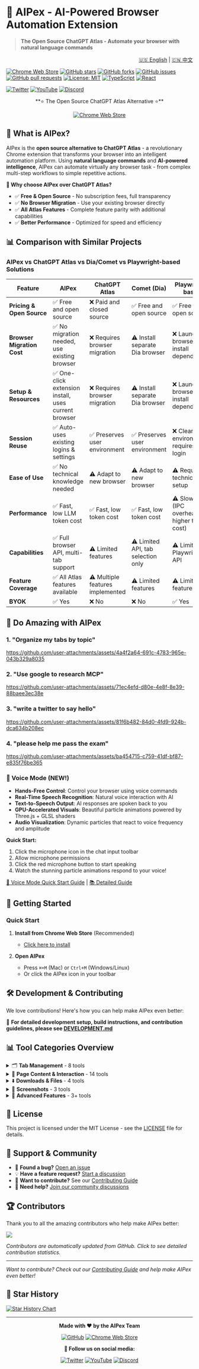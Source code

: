 # 🤖 AIPex - AI-Powered Browser Automation Extension

> **The Open Source ChatGPT Atlas - Automate your browser with natural language commands**

<div align="right">
  <a href="README.md">🇺🇸 English</a> | <a href="README.zh-CN.md">🇨🇳 中文</a>
</div>

[![Chrome Web Store](https://img.shields.io/badge/Chrome%20Web%20Store-Available-brightgreen)](https://chromewebstore.google.com/detail/aipex-%E2%80%94%E2%80%94-tab-history-mana/iglkpadagfelcpmiidndgjgafpdifnke?hl=zh-CN&utm_source=ext_sidebar)
[![GitHub stars](https://img.shields.io/github/stars/buttercannfly/AIPex?style=social)](https://github.com/buttercannfly/AIPex)
[![GitHub forks](https://img.shields.io/github/forks/buttercannfly/AIPex?style=social)](https://github.com/buttercannfly/AIPex)
[![GitHub issues](https://img.shields.io/badge/GitHub-Issues-red)](https://github.com/buttercannfly/AIPex/issues)
[![GitHub pull requests](https://img.shields.io/badge/GitHub-Pull%20Requests-blue)](https://github.com/buttercannfly/AIPex/pulls)
[![License: MIT](https://img.shields.io/badge/License-MIT-yellow.svg)](https://opensource.org/licenses/MIT)
[![TypeScript](https://img.shields.io/badge/TypeScript-007ACC?logo=typescript&logoColor=white)](https://www.typescriptlang.org/)
[![React](https://img.shields.io/badge/React-20232A?logo=react&logoColor=61DAFB)](https://reactjs.org/)

[![Twitter](https://img.shields.io/badge/Twitter-1DA1F2?logo=twitter&logoColor=white)](https://x.com/weikangzhang3)
[![YouTube](https://img.shields.io/badge/YouTube-FF0000?logo=youtube&logoColor=white)](https://www.youtube.com/@aipex-chrome-extension)
[![Discord](https://img.shields.io/badge/Discord-7289DA?logo=discord&logoColor=white)](https://discord.gg/k3aSZS7m)

<div align="center">
  **⭐ The Open Source ChatGPT Atlas Alternative ⭐**
  
  [![Chrome Web Store](https://img.shields.io/badge/Install%20on%20Chrome%20Web%20Store-blue?logo=google-chrome&logoColor=white)](https://chromewebstore.google.com/detail/aipex-%E2%80%94%E2%80%94-tab-history-mana/iglkpadagfelcpmiidndgjgafpdifnke?hl=zh-CN&utm_source=ext_sidebar)
</div>

## 🤖 What is AIPex?

AIPex is the **open source alternative to ChatGPT Atlas** - a revolutionary Chrome extension that transforms your browser into an intelligent automation platform. Using **natural language commands** and **AI-powered intelligence**, AIPex can automate virtually any browser task - from complex multi-step workflows to simple repetitive actions.

**🎯 Why choose AIPex over ChatGPT Atlas?**
- ✅ **Free & Open Source** - No subscription fees, full transparency
- ✅ **No Browser Migration** - Use your existing browser directly
- ✅ **All Atlas Features** - Complete feature parity with additional capabilities
- ✅ **Better Performance** - Optimized for speed and efficiency

## 📊 Comparison with Similar Projects

### AIPex vs ChatGPT Atlas vs Dia/Comet vs Playwright-based Solutions

| Feature | AIPex | ChatGPT Atlas | Comet (Dia) | Playwright-based |
|---------|-------|---------------|-------------|------------------|
| **Pricing & Open Source** | ✅ Free and open source | ❌ Paid and closed source | ✅ Free and open source | ✅ Free and open source |
| **Browser Migration Cost** | ✅ No migration needed, use existing browser | ❌ Requires browser migration | ⚠️ Install separate Dia browser | ❌ Launch browser + install dependencies |
| **Setup & Resources** | ✅ One-click extension install, uses current browser | ❌ Requires browser migration | ⚠️ Install separate Dia browser | ❌ Launch browser + install dependencies |
| **Session Reuse** | ✅ Auto-uses existing logins & settings | ✅ Preserves user environment | ✅ Preserves user environment | ❌ Clean environment, requires re-login |
| **Ease of Use** | ✅ No technical knowledge needed | ⚠️ Adapt to new browser | ⚠️ Adapt to new browser | ⚠️ Requires technical setup |
| **Performance** | ✅ Fast, low LLM token cost | ✅ Fast, low token cost | ✅ Fast, low token cost | ⚠️ Slower (IPC overhead, higher token cost) |
| **Capabilities** | ✅ Full browser API, multi-tab support | ⚠️ Limited features | ⚠️ Limited API, tab selection only | ⚠️ Limited to Playwright API |
| **Feature Coverage** | ✅ All Atlas features available | ⚠️ Multiple features implemented | ⚠️ Limited features | ⚠️ Limited features |
| **BYOK** | ✅ Yes | ❌ No | ❌ No | ✅ Yes |

## 🚀 Do Amazing with AIPex

### 1. "Organize my tabs by topic"

https://github.com/user-attachments/assets/4a4f2a64-691c-4783-965e-043b329a8035

### 2. "Use google to research MCP"

https://github.com/user-attachments/assets/71ec4efd-d80e-4e8f-8e39-88baee3ec38e

### 3. "write a twitter to say hello"

https://github.com/user-attachments/assets/81f6b482-84d0-4fd9-924b-dca634b208ec

### 4. "please help me pass the exam"

https://github.com/user-attachments/assets/ba454715-c759-41df-bf87-e835f76be365

### 🎤 Voice Mode (NEW!)
- **Hands-Free Control**: Control your browser using voice commands
- **Real-Time Speech Recognition**: Natural voice interaction with AI
- **Text-to-Speech Output**: AI responses are spoken back to you
- **GPU-Accelerated Visuals**: Beautiful particle animations powered by Three.js + GLSL shaders
- **Audio Visualization**: Dynamic particles that react to voice frequency and amplitude

**Quick Start:**
1. Click the microphone icon in the chat input toolbar
2. Allow microphone permissions
3. Click the red microphone button to start speaking
4. Watch the stunning particle animations respond to your voice!

[📖 Voice Mode Quick Start Guide](VOICE_MODE_QUICKSTART.md) | [📚 Detailed Guide](VOICE_MODE_GUIDE.md)

## 🚀 Getting Started

### Quick Start
1. **Install from Chrome Web Store** (Recommended)
   - [Click here to install](https://chromewebstore.google.com/detail/aipex-%E2%80%94%E2%80%94-tab-history-mana/iglkpadagfelcpmiidndgjgafpdifnke?hl=zh-CN&utm_source=ext_sidebar)

2. **Open AIPex**
   - Press `⌘+M` (Mac) or `Ctrl+M` (Windows/Linux)
   - Or click the AIPex icon in your toolbar

## 🛠️ Development & Contributing

We love contributions! Here's how you can help make AIPex even better:

📖 **For detailed development setup, build instructions, and contribution guidelines, please see [DEVELOPMENT.md](DEVELOPMENT.md)**


## 📊 Tool Categories Overview

<details>
<summary>🗂️ <strong>Tab Management</strong> - 8 tools</summary>

Complete tab control and navigation:
- `get_all_tabs` - Get all open tabs across all windows
- `get_current_tab` - Get information about the currently active tab  
- `switch_to_tab` - Switch to a specific tab by ID
- `create_new_tab` - Create a new tab with the specified URL
- `get_tab_info` - Get detailed information about a specific tab
- `duplicate_tab` - Duplicate an existing tab
- `close_tab` - Close a specific tab
- `get_current_tab_content` - Get the visible text content of the current tab

</details>

<details>
<summary>📄 <strong>Page Content & Interaction</strong> - 14 tools</summary>

Content extraction, analysis, and page interaction:
- `get_page_metadata` - Get page metadata including title, description, keywords
- `extract_page_text` - Extract text content with word count and reading time
- `get_page_links` - Get all links from the current page
- `search_page_text` - Search for text on the current page
- `get_interactive_elements` - Get all interactive elements (links, buttons, inputs) with optimized performance
- `click_element` - Click an element using CSS selector
- `summarize_page` - Summarize page content with key points
- `fill_input` - Fill an input field with text
- `clear_input` - Clear the content of an input field
- `get_input_value` - Get the current value of an input field
- `submit_form` - Submit a form using CSS selector
- `get_form_elements` - Get all form elements and input fields
- `scroll_to_element` - Scroll to a DOM element and center it
- `highlight_element` - Permanently highlight DOM elements
- `highlight_text_inline` - Highlight specific words or phrases within text

</details>

<details>
<summary>⬇️ <strong>Downloads & Files</strong> - 4 tools</summary>

Download control and file management:
- `download_text_as_markdown` - Download text content as markdown file
- `download_image` - Download an image from base64 data
- `download_chat_images` - Download multiple images from chat messages
- `download_current_chat_images` - Download all images from current AI chat

</details>

<details>
<summary>📸 <strong>Screenshots</strong> - 3 tools</summary>

Visual capture and screenshot management:
- `capture_screenshot` - Capture screenshot of current visible tab
- `capture_tab_screenshot` - Capture screenshot of a specific tab by ID
- `capture_screenshot_to_clipboard` - Capture screenshot and save to clipboard

</details>

<details>
<summary>🔧 <strong>Advanced Features</strong> - 3+ tools</summary>

Advanced browser automation and utilities:
- Additional specialized tools for enhanced browser control
- AI-powered content analysis and processing
- Custom automation workflows

</details>

## 📄 License

This project is licensed under the MIT License - see the [LICENSE](LICENSE) file for details.

## 🙏 Support & Community

- 🐛 **Found a bug?** [Open an issue](https://github.com/buttercannfly/AIPex/issues)
- 💡 **Have a feature request?** [Start a discussion](https://github.com/buttercannfly/AIPex/discussions)
- 🤝 **Want to contribute?** See our [Contributing Guide](DEVELOPMENT.md#how-to-contribute)
- 💬 **Need help?** [Join our community discussions](https://github.com/buttercannfly/AIPex/discussions)

## 🏆 Contributors

Thank you to all the amazing contributors who help make AIPex better:

<a href="https://github.com/buttercannfly/AIPex/graphs/contributors">
  <img src="https://contrib.rocks/image?repo=buttercannfly/AIPex" />
</a>

*Contributors are automatically updated from GitHub. Click to see detailed contribution statistics.*

---

*Want to contribute? Check out our [Contributing Guide](DEVELOPMENT.md#how-to-contribute) and help make AIPex even better!*

## 🌟 Star History

[![Star History Chart](https://api.star-history.com/svg?repos=buttercannfly/AIPex&type=Date)](https://star-history.com/#buttercannfly/AIPex&Date)

---

<div align="center">
  <strong>Made with ❤️ by the AIPex Team</strong>
  
  [![GitHub](https://img.shields.io/badge/GitHub-100000?logo=github&logoColor=white)](https://github.com/buttercannfly/AIPex)
  [![Chrome Web Store](https://img.shields.io/badge/Chrome%20Web%20Store-4285F4?logo=google-chrome&logoColor=white)](https://chromewebstore.google.com/detail/aipex-%E2%80%94%E2%80%94-tab-history-mana/iglkpadagfelcpmiidndgjgafpdifnke?hl=zh-CN&utm_source=ext_sidebar)
  
  **📱 Follow us on social media:**
  
  [![Twitter](https://img.shields.io/badge/Twitter-1DA1F2?logo=twitter&logoColor=white)](https://x.com/weikangzhang3)
  [![YouTube](https://img.shields.io/badge/YouTube-FF0000?logo=youtube&logoColor=white)](https://www.youtube.com/@aipex-chrome-extension)
  [![Discord](https://img.shields.io/badge/Discord-7289DA?logo=discord&logoColor=white)](https://discord.gg/k3aSZS7m)
</div>